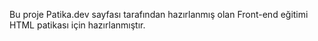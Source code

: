 Bu proje Patika.dev sayfası tarafından hazırlanmış olan Front-end eğitimi HTML patikası için hazırlanmıştır.